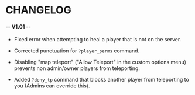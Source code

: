 # CHANGELOG

#### -- V1.01 --
-	Fixed error when attempting to heal a player that is not on the server.
- Corrected punctuation for `?player_perms` command.
- Disabling "map teleport" ("Allow Teleport" in the custom options menu) prevents non admin/owner players from teleporting.

- Added `?deny_tp` command that blocks another player from teleporting to you (Admins can override this).
